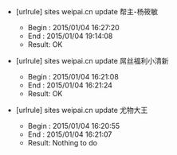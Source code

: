 * [urlrule] sites weipai.cn update 帮主-杨筱敏

    * Begin : 2015/01/04 16:27:20
    * End   : 2015/01/04 19:14:08
    * Result: OK

* [urlrule] sites weipai.cn update 屌丝福利小清新

    * Begin : 2015/01/04 16:21:08
    * End   : 2015/01/04 16:21:24
    * Result: OK

* [urlrule] sites weipai.cn update 尤物大王

    * Begin : 2015/01/04 16:20:55
    * End   : 2015/01/04 16:21:07
    * Result: Nothing to do

